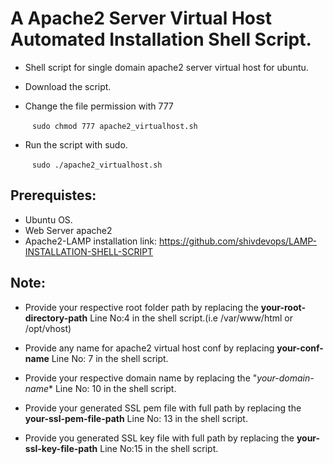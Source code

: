 # A Apache2 Server Virtual Host Automated Installation Shell Script.

 * Shell script for single domain apache2 server virtual host for ubuntu.
 * Download the script.
 * Change the file permission with 777 
   
    ` ` ` sudo chmod 777 apache2_virtualhost.sh ` ` `


 * Run the script with sudo.  

     ` ` ` sudo ./apache2_virtualhost.sh ` ` `


## Prerequistes:

* Ubuntu OS.
* Web Server apache2
* Apache2-LAMP installation link: https://github.com/shivdevops/LAMP-INSTALLATION-SHELL-SCRIPT

## Note:

* Provide your respective root folder path by replacing the **your-root-directory-path** Line No:4 in the shell script.(i.e /var/www/html or /opt/vhost)

* Provide any name for apache2 virtual host conf by replacing **your-conf-name** Line No: 7 in the shell script.

* Provide your respective domain name by replacing the "*your-domain-name** Line No: 10 in the shell script.

* Provide your generated SSL pem file with full path by replacing the **your-ssl-pem-file-path**  Line No: 13 in the shell script.

* Provide you generated SSL key file with full path by replacing the **your-ssl-key-file-path** Line No:15 in the shell script.
